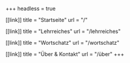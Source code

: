 +++
headless = true

[[link]]
title = "Startseite"
url = "/"

[[link]]
title = "Lehrreiches"
url = "/lehrreiches"

[[link]]
title = "Wortschatz"
url = "/wortschatz"

[[link]]
title = "Über & Kontakt"
url = "/über"
+++
